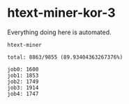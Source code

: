 # htext-miner-kor-3

Everything doing here is automated.

```
htext-miner

total: 8863/9855 (89.93404363267376%)

job0: 1600
job1: 1853
job2: 1749
job3: 1914
job4: 1747
```